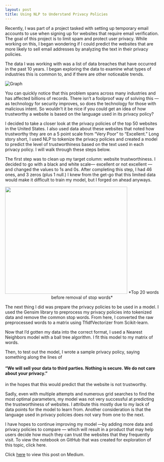 ```yaml
---
layout: post
title: Using NLP to Understand Privacy Policies
--- 
```

Recently, I was part of a project tasked with setting up temporary email accounts to use when signing up for websites that require email verification. The goal of this project is to limit spam and protect user privacy. While working on this, I began wondering if I could predict the websites that are more likely to sell email addresses by analyzing the text in their privacy policies.

The data I was working with was a list of data breaches that have occurred in the past 10 years. I began exploring the data to examine what types of industries this is common to, and if there are other noticeable trends.

![Graph](https://miro.medium.com/max/2000/1*0J4Iu22E4oMgRaRTJEXtwA.jpeg)

You can quickly notice that this problem spans across many industries and has affected billions of records. There isn’t a foolproof way of solving this — as technology for security improves, so does the technology for those with malicious intent. So wouldn’t it be nice if you could get an idea of how trustworthy a website is based on the language used in its privacy policy?

I decided to take a closer look at the privacy policies of the top 50 websites in the United States. I also used data about these websites that noted how trustworthy they are on a 5 point scale from “Very Poor” to “Excellent.” Long story short, I used NLP to tokenize the privacy policies and created a model to predict the level of trustworthiness based on the text used in each privacy policy. I will walk through these steps below.

The first step was to clean up my target column: website trustworthiness. I decided to go with a black and white scale— excellent or not excellent — and changed the values to 1s and 0s. After completing this step, I had 46 ones, and 3 zeros (plus 1 null.) I knew from the get-go that this limited data would make it difficult to train my model, but I forged on ahead anyways.

<p align="center">
  <img src="https://miro.medium.com/max/1000/1*84weM7jHU-i-i_Iei2gKVQ.jpeg" width="400" height="350">
  *Top 20 words before removal of stop words*
</p>

The next thing I did was prepare the privacy policies to be used in a model. I used the Gensim library to preprocess my privacy policies into tokenized data and remove the common stop words. From here, I converted the raw preprocessed words to a matrix using TfidfVectorizer from Scikit-learn.

Now that I’d gotten my data into the correct format, I used a Nearest Neighbors model with a ball tree algorithm. I fit this model to my matrix of words.

Then, to test out the model, I wrote a sample privacy policy, saying something along the lines of
#### “We will sell your data to third parties. Nothing is secure. We do not care about your privacy.”
in the hopes that this would predict that the website is not trustworthy.

Sadly, even with multiple attempts and numerous grid searches to find the most optimal parameters, my model was not very successful at predicting the trustworthiness of websites. I attribute this mostly due to my lack of data points for the model to learn from. Another consideration is that the language used in privacy policies does not vary from one to the next.

I have hopes to continue improving my model —by adding more data and privacy policies to compare — which will result in a product that may help users decide how much they can trust the websites that they frequently visit. To view the notebook on GitHub that was created for exploration of this topic, click here.

Click <a href="https://medium.com/@livjab/using-nlp-to-understand-privacy-policies-792241bd28ac?source=friends_link&sk=3eaf251351a1663e89ca6d150ae4a6d5" target="_blank">here</a> to view this post on Medium. 
